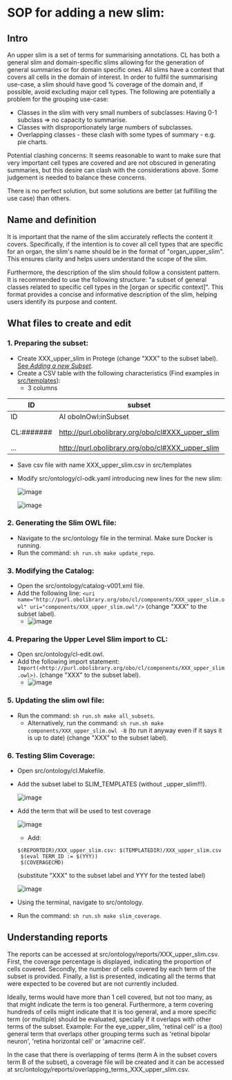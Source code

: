 
# SOP for adding a new slim:
## Intro

An upper slim is a set of terms for summarising annotations.  CL has both a general slim and domain-specific slims allowing for the generation of general summaries or for domain specific ones.  All slims have a context that covers all cells in the domain of interest. In order to fullfil the summarising use-case, a slim should have good % coverage of the domain and, if possible, avoid excluding major cell types.  The following are potentially a problem for the grouping use-case:

* Classes in the slim with very small numbers of subclasses: Having 0-1 subclass => no capacity to summarise.
* Classes with disproportionately large numbers of subclasses.
* Overlapping classes - these clash with some types of summary - e.g. pie charts.

Potential clashing concerns: It seems reasonable to want to make sure that very important cell types are covered and are not obscured in generating summaries, but this desire can clash with the considerations above. Some judgement is needed to balance these concerns.

There is no perfect solution, but some solutions are better (at fulfilling the use case) than others.

## Name and definition

It is important that the name of the slim accurately reflects the content it covers. Specifically, if the intention is to cover all cell types that are specific for an organ, the slim's name should be in the format of "organ_upper_slim". This ensures clarity and helps users understand the scope of the slim.

Furthermore, the description of the slim should follow a consistent pattern. It is recommended to use the following structure: "a subset of general classes related to specific cell types in the [organ or specific context]". This format provides a concise and informative description of the slim, helping users identify its purpose and content.

## What files to create and edit


### 1. Preparing the subset:
- Create XXX_upper_slim in Protege (change "XXX" to the subset label). [See *Adding a new Subset*](https://oboacademy.github.io/obook/howto/add-new-slim/).
- Create a CSV table with the following characteristics (Find examples in [src/templates](https://github.com/obophenotype/cell-ontology/tree/master/src/templates)):
  - 3 columns

ID | subset | label
--| --- | ---
ID | AI oboInOwl:inSubset| 
CL:####### | 	http://purl.obolibrary.org/obo/cl#XXX_upper_slim | CL term
... | 	http://purl.obolibrary.org/obo/cl#XXX_upper_slim | ...

   - Save csv file with name XXX_upper_slim.csv in src/templates

- Modify src/ontology/cl-odk.yaml introducing new lines for the new slim:
  
     ![image](https://github.com/obophenotype/cell-ontology/assets/94959119/4673253e-9526-43b4-8608-8d7e7b27d988)

     ![image](https://github.com/obophenotype/cell-ontology/assets/94959119/254ad25f-7bf2-4ac2-afe2-9ad067d9c1ea)

### 2. Generating the Slim OWL file:
- Navigate to the src/ontology file in the terminal. Make sure Docker is running.
- Run the command: `sh run.sh make update_repo`.

### 3. Modifying the Catalog:
- Open the src/ontology/catalog-v001.xml file.
- Add the following line: `<uri name="http://purl.obolibrary.org/obo/cl/components/XXX_upper_slim.owl" uri="components/XXX_upper_slim.owl"/>` (change "XXX" to the subset label).
   - ![image](https://github.com/obophenotype/cell-ontology/assets/94959119/429a8098-9748-4e3b-a5a1-c3e178d6cb6c)



### 4. Preparing the Upper Level Slim import to CL:
- Open src/ontology/cl-edit.owl.
- Add the following import statement: `Import(<http://purl.obolibrary.org/obo/cl/components/XXX_upper_slim.owl>)`. (change "XXX" to the subset label).
   - ![image](https://github.com/obophenotype/cell-ontology/assets/94959119/0b467b48-ad94-46e9-80a1-bc473de769e8)


### 5. Updating the slim owl file:
- Run the command: `sh run.sh make all_subsets`.
   - Alternatively, run the command: `sh run.sh make components/XXX_upper_slim.owl -B` (to run it anyway even if it says it is up to date) (change "XXX" to the subset label).

### 6. Testing Slim Coverage:
- Open src/ontology/cl.Makefile.
- Add the subset label to SLIM_TEMPLATES (without _upper_slim!!!).
    
    ![image](https://github.com/obophenotype/cell-ontology/assets/94959119/18960b0b-098c-42cf-95b1-ab1f1978a8bc)

- Add the term that will be used to test coverage
     
     ![image](https://github.com/obophenotype/cell-ontology/assets/94959119/24a0c221-da18-4754-9a45-e6b65b6cec35)

   - Add:

   ```
   $(REPORTDIR)/XXX_upper_slim.csv: $(TEMPLATEDIR)/XXX_upper_slim.csv
	$(eval TERM_ID := $(YYY))
	$(COVERAGECMD)
   ```
   (substitute "XXX" to the subset label and YYY for the tested label)


     ![image](https://github.com/obophenotype/cell-ontology/assets/94959119/7eb18255-0ef7-4fbc-9f7f-e582372165bf)

- Using the terminal, navigate to src/ontology.
- Run the command: `sh run.sh make slim_coverage`.


## Understanding reports 

The reports can be accessed at src/ontology/reports/XXX_upper_slim.csv. First, the coverage percentage is displayed, indicating the proportion of cells covered. Secondly, the number of cells covered by each term of the subset is provided. Finally, a list is presented, indicating all the terms that were expected to be covered but are not currently included.

Ideally, terms would have more than 1 cell covered, but not too many, as that might indicate the term is too general. Furthermore, a term covering hundreds of cells might indicate that it is too general, and a more specific term (or multiple) should be evaluated, specially if it overlaps with other terms of the subset. Example: For the eye_upper_slim, 'retinal cell' is a (too) general term that overlaps other grouping terms such as 'retinal bipolar neuron', 'retina horizontal cell' or 'amacrine cell'.

In the case that there is overlapping of terms (term A in the subset covers term B of the subset), a coverage file will be created and it can be accessed at src/ontology/reports/overlapping_terms_XXX_upper_slim.csv.
